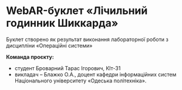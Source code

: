# WebAR-буклет «Лічильний годинник Шиккарда»
Буклет створено як результат виконання лабораторної роботи з дисципліни «Операційні системи»

**Команда проєкту:**
+ студент Броварний Тарас Ігорович, КІт-31
+ викладач – Блажко О.А., доцент кафедри інформаційних систем Національного університету «Одеська політехніка».
